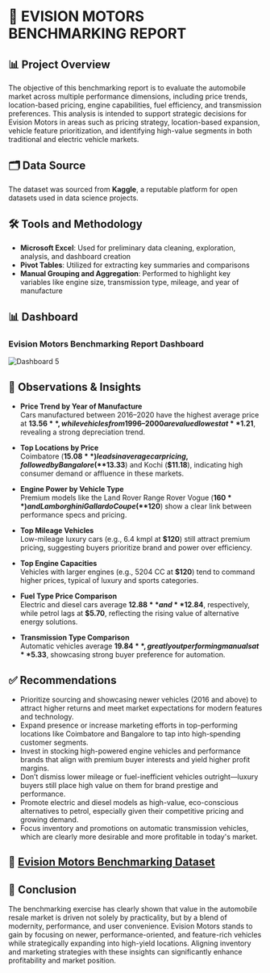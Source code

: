 # 🚗 EVISION MOTORS BENCHMARKING REPORT

## 📊 Project Overview

The objective of this benchmarking report is to evaluate the automobile market across multiple performance dimensions, including price trends, location-based pricing, engine capabilities, fuel efficiency, and transmission preferences. This analysis is intended to support strategic decisions for Evision Motors in areas such as pricing strategy, location-based expansion, vehicle feature prioritization, and identifying high-value segments in both traditional and electric vehicle markets.

## 🗂️ Data Source

The dataset was sourced from **Kaggle**, a reputable platform for open datasets used in data science projects.

## 🛠️ Tools and Methodology

- **Microsoft Excel**: Used for preliminary data cleaning, exploration, analysis, and dashboard creation  
- **Pivot Tables**: Utilized for extracting key summaries and comparisons  
- **Manual Grouping and Aggregation**: Performed to highlight key variables like engine size, transmission type, mileage, and year of manufacture

## 📊 Dashboard

### **Evision Motors Benchmarking Report Dashboard**  
![Dashboard 5](https://github.com/user-attachments/assets/4c641a84-240e-4882-8d62-f191a9c4503c)



## 📌 Observations & Insights

- **Price Trend by Year of Manufacture**  
  Cars manufactured between 2016–2020 have the highest average price at **$13.56**, while vehicles from 1996–2000 are valued lowest at **$1.21**, revealing a strong depreciation trend.

- **Top Locations by Price**  
  Coimbatore (**$15.08**) leads in average car pricing, followed by Bangalore (**$13.33**) and Kochi (**$11.18**), indicating high consumer demand or affluence in these markets.

- **Engine Power by Vehicle Type**  
  Premium models like the Land Rover Range Rover Vogue (**$160**) and Lamborghini Gallardo Coupe (**$120**) show a clear link between performance specs and pricing.

- **Top Mileage Vehicles**  
  Low-mileage luxury cars (e.g., 6.4 kmpl at **$120**) still attract premium pricing, suggesting buyers prioritize brand and power over efficiency.

- **Top Engine Capacities**  
  Vehicles with larger engines (e.g., 5204 CC at **$120**) tend to command higher prices, typical of luxury and sports categories.

- **Fuel Type Price Comparison**  
  Electric and diesel cars average **$12.88** and **$12.84**, respectively, while petrol lags at **$5.70**, reflecting the rising value of alternative energy solutions.

- **Transmission Type Comparison**  
  Automatic vehicles average **$19.84**, greatly outperforming manuals at **$5.33**, showcasing strong buyer preference for automation.

## ✅ Recommendations

- Prioritize sourcing and showcasing newer vehicles (2016 and above) to attract higher returns and meet market expectations for modern features and technology.  
- Expand presence or increase marketing efforts in top-performing locations like Coimbatore and Bangalore to tap into high-spending customer segments.  
- Invest in stocking high-powered engine vehicles and performance brands that align with premium buyer interests and yield higher profit margins.  
- Don’t dismiss lower mileage or fuel-inefficient vehicles outright—luxury buyers still place high value on them for brand prestige and performance.  
- Promote electric and diesel models as high-value, eco-conscious alternatives to petrol, especially given their competitive pricing and growing demand.  
- Focus inventory and promotions on automatic transmission vehicles, which are clearly more desirable and more profitable in today's market.

## 📂 [Evision Motors Benchmarking Dataset](https://github.com/AnietieSenyom/EVISION-MOTORS-BENCHMARKING-REPORT/blob/main/Task%2018B%20-%20David%20%20John.xlsx)

## 🧾 Conclusion

The benchmarking exercise has clearly shown that value in the automobile resale market is driven not solely by practicality, but by a blend of modernity, performance, and user convenience. Evision Motors stands to gain by focusing on newer, performance-oriented, and feature-rich vehicles while strategically expanding into high-yield locations. Aligning inventory and marketing strategies with these insights can significantly enhance profitability and market position.
